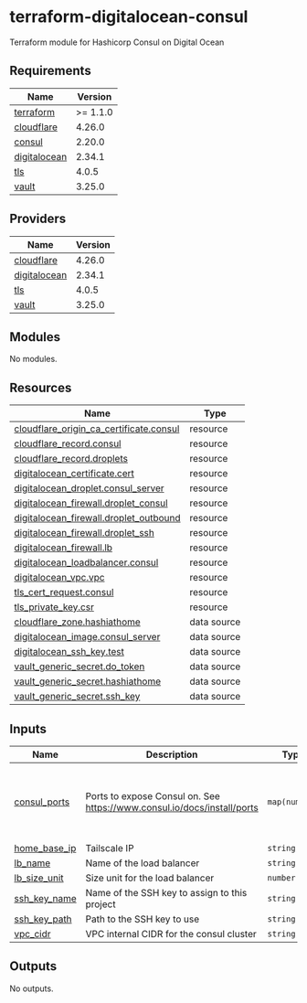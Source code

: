 # terraform-digitalocean-consul
Terraform module for Hashicorp Consul on Digital Ocean

<!-- BEGIN_TF_DOCS -->
## Requirements

| Name | Version |
|------|---------|
| <a name="requirement_terraform"></a> [terraform](#requirement\_terraform) | >= 1.1.0 |
| <a name="requirement_cloudflare"></a> [cloudflare](#requirement\_cloudflare) | 4.26.0 |
| <a name="requirement_consul"></a> [consul](#requirement\_consul) | 2.20.0 |
| <a name="requirement_digitalocean"></a> [digitalocean](#requirement\_digitalocean) | 2.34.1 |
| <a name="requirement_tls"></a> [tls](#requirement\_tls) | 4.0.5 |
| <a name="requirement_vault"></a> [vault](#requirement\_vault) | 3.25.0 |

## Providers

| Name | Version |
|------|---------|
| <a name="provider_cloudflare"></a> [cloudflare](#provider\_cloudflare) | 4.26.0 |
| <a name="provider_digitalocean"></a> [digitalocean](#provider\_digitalocean) | 2.34.1 |
| <a name="provider_tls"></a> [tls](#provider\_tls) | 4.0.5 |
| <a name="provider_vault"></a> [vault](#provider\_vault) | 3.25.0 |

## Modules

No modules.

## Resources

| Name | Type |
|------|------|
| [cloudflare_origin_ca_certificate.consul](https://registry.terraform.io/providers/cloudflare/cloudflare/4.26.0/docs/resources/origin_ca_certificate) | resource |
| [cloudflare_record.consul](https://registry.terraform.io/providers/cloudflare/cloudflare/4.26.0/docs/resources/record) | resource |
| [cloudflare_record.droplets](https://registry.terraform.io/providers/cloudflare/cloudflare/4.26.0/docs/resources/record) | resource |
| [digitalocean_certificate.cert](https://registry.terraform.io/providers/digitalocean/digitalocean/2.34.1/docs/resources/certificate) | resource |
| [digitalocean_droplet.consul_server](https://registry.terraform.io/providers/digitalocean/digitalocean/2.34.1/docs/resources/droplet) | resource |
| [digitalocean_firewall.droplet_consul](https://registry.terraform.io/providers/digitalocean/digitalocean/2.34.1/docs/resources/firewall) | resource |
| [digitalocean_firewall.droplet_outbound](https://registry.terraform.io/providers/digitalocean/digitalocean/2.34.1/docs/resources/firewall) | resource |
| [digitalocean_firewall.droplet_ssh](https://registry.terraform.io/providers/digitalocean/digitalocean/2.34.1/docs/resources/firewall) | resource |
| [digitalocean_firewall.lb](https://registry.terraform.io/providers/digitalocean/digitalocean/2.34.1/docs/resources/firewall) | resource |
| [digitalocean_loadbalancer.consul](https://registry.terraform.io/providers/digitalocean/digitalocean/2.34.1/docs/resources/loadbalancer) | resource |
| [digitalocean_vpc.vpc](https://registry.terraform.io/providers/digitalocean/digitalocean/2.34.1/docs/resources/vpc) | resource |
| [tls_cert_request.consul](https://registry.terraform.io/providers/hashicorp/tls/4.0.5/docs/resources/cert_request) | resource |
| [tls_private_key.csr](https://registry.terraform.io/providers/hashicorp/tls/4.0.5/docs/resources/private_key) | resource |
| [cloudflare_zone.hashiathome](https://registry.terraform.io/providers/cloudflare/cloudflare/4.26.0/docs/data-sources/zone) | data source |
| [digitalocean_image.consul_server](https://registry.terraform.io/providers/digitalocean/digitalocean/2.34.1/docs/data-sources/image) | data source |
| [digitalocean_ssh_key.test](https://registry.terraform.io/providers/digitalocean/digitalocean/2.34.1/docs/data-sources/ssh_key) | data source |
| [vault_generic_secret.do_token](https://registry.terraform.io/providers/hashicorp/vault/3.25.0/docs/data-sources/generic_secret) | data source |
| [vault_generic_secret.hashiathome](https://registry.terraform.io/providers/hashicorp/vault/3.25.0/docs/data-sources/generic_secret) | data source |
| [vault_generic_secret.ssh_key](https://registry.terraform.io/providers/hashicorp/vault/3.25.0/docs/data-sources/generic_secret) | data source |

## Inputs

| Name | Description | Type | Default | Required |
|------|-------------|------|---------|:--------:|
| <a name="input_consul_ports"></a> [consul\_ports](#input\_consul\_ports) | Ports to expose Consul on. See https://www.consul.io/docs/install/ports | `map(number)` | <pre>{<br>  "dns": 8600,<br>  "http": 8500,<br>  "serf-lan": 8301,<br>  "server": 8300<br>}</pre> | no |
| <a name="input_home_base_ip"></a> [home\_base\_ip](#input\_home\_base\_ip) | Tailscale IP | `string` | n/a | yes |
| <a name="input_lb_name"></a> [lb\_name](#input\_lb\_name) | Name of the load balancer | `string` | `"consul-lb"` | no |
| <a name="input_lb_size_unit"></a> [lb\_size\_unit](#input\_lb\_size\_unit) | Size unit for the load balancer | `number` | `1` | no |
| <a name="input_ssh_key_name"></a> [ssh\_key\_name](#input\_ssh\_key\_name) | Name of the SSH key to assign to this project | `string` | `"consul-key"` | no |
| <a name="input_ssh_key_path"></a> [ssh\_key\_path](#input\_ssh\_key\_path) | Path to the SSH key to use | `string` | `"~/.ssh/dokey.pub"` | no |
| <a name="input_vpc_cidr"></a> [vpc\_cidr](#input\_vpc\_cidr) | VPC internal CIDR for the consul cluster | `string` | `"10.10.20.0/24"` | no |

## Outputs

No outputs.
<!-- END_TF_DOCS -->